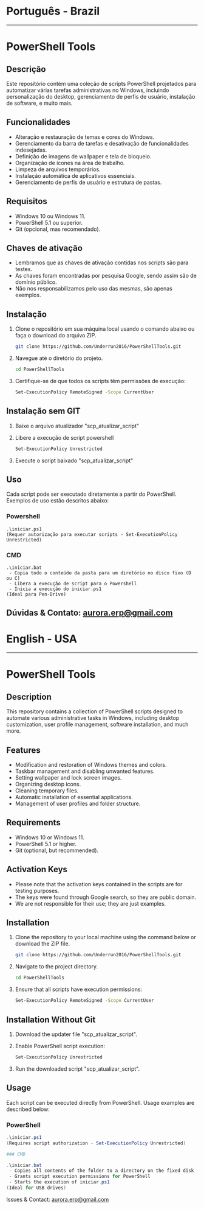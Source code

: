 # Português - Brazil
---
# PowerShell Tools

## Descrição

Este repositório contém uma coleção de scripts PowerShell projetados para automatizar várias tarefas administrativas no Windows, incluindo personalização do desktop, gerenciamento de perfis de usuário, instalação de software, e muito mais.

## Funcionalidades

- Alteração e restauração de temas e cores do Windows.
- Gerenciamento da barra de tarefas e desativação de funcionalidades indesejadas.
- Definição de imagens de wallpaper e tela de bloqueio.
- Organização de ícones na área de trabalho.
- Limpeza de arquivos temporários.
- Instalação automática de aplicativos essenciais.
- Gerenciamento de perfis de usuário e estrutura de pastas.

## Requisitos

- Windows 10 ou Windows 11.
- PowerShell 5.1 ou superior.
- Git (opcional, mas recomendado).


## Chaves de ativação

- Lembramos que as chaves de ativação contidas nos scripts são para testes.
- As chaves foram encontradas por pesquisa Google, sendo assim são de domínio público.
- Não nos responsabilizamos pelo uso das mesmas, são apenas exemplos.

## Instalação

1. Clone o repositório em sua máquina local usando o comando abaixo ou faça o download do arquivo ZIP.

    ```bash
    git clone https://github.com/Underrun2016/PowerShellTools.git
    ```

2. Navegue até o diretório do projeto.

    ```bash
    cd PowerShellTools
    ```

3. Certifique-se de que todos os scripts têm permissões de execução:

    ```bash
    Set-ExecutionPolicy RemoteSigned -Scope CurrentUser
    ```

## Instalação sem GIT

1. Baixe o arquivo atualizador "scp_atualizar_script"
2. Libere a execução de script powershell

    ```bash
    Set-ExecutionPolicy Unrestricted
    ```
2. Execute o script baixado "scp_atualizar_script"


## Uso

Cada script pode ser executado diretamente a partir do PowerShell. Exemplos de uso estão descritos abaixo:

### Powershell

```
.\iniciar.ps1
(Requer autorização para executar scripts - Set-ExecutionPolicy Unrestricted)
````
### CMD
```
.\iniciar.bat
 - Copia todo o conteúdo da pasta para um diretório no disco fixo (D ou C)
 - Libera a execução de script para o Powershell
 - Inicia a execução do iniciar.ps1
(Ideal para Pen-Drive)
````
Dúvidas & Contato: aurora.erp@gmail.com
---
# English - USA
---
# PowerShell Tools

## Description

This repository contains a collection of PowerShell scripts designed to automate various administrative tasks in Windows, including desktop customization, user profile management, software installation, and much more.

## Features

- Modification and restoration of Windows themes and colors.
- Taskbar management and disabling unwanted features.
- Setting wallpaper and lock screen images.
- Organizing desktop icons.
- Cleaning temporary files.
- Automatic installation of essential applications.
- Management of user profiles and folder structure.

## Requirements

- Windows 10 or Windows 11.
- PowerShell 5.1 or higher.
- Git (optional, but recommended).

## Activation Keys

- Please note that the activation keys contained in the scripts are for testing purposes.
- The keys were found through Google search, so they are public domain.
- We are not responsible for their use; they are just examples.

## Installation

1. Clone the repository to your local machine using the command below or download the ZIP file.

    ```bash
    git clone https://github.com/Underrun2016/PowerShellTools.git
    ```

2. Navigate to the project directory.

    ```bash
    cd PowerShellTools
    ```

3. Ensure that all scripts have execution permissions:

    ```bash
    Set-ExecutionPolicy RemoteSigned -Scope CurrentUser
    ```

## Installation Without Git

1. Download the updater file "scp_atualizar_script".
2. Enable PowerShell script execution:

    ```bash
    Set-ExecutionPolicy Unrestricted
    ```
3. Run the downloaded script "scp_atualizar_script".

## Usage

Each script can be executed directly from PowerShell. Usage examples are described below:

### PowerShell

```powershell
.\iniciar.ps1
(Requires script authorization - Set-ExecutionPolicy Unrestricted)

### CMD

.\iniciar.bat
 - Copies all contents of the folder to a directory on the fixed disk (D or C)
 - Grants script execution permissions for PowerShell
 - Starts the execution of iniciar.ps1
(Ideal for USB drives)
```
Issues & Contact: aurora.erp@gmail.com
